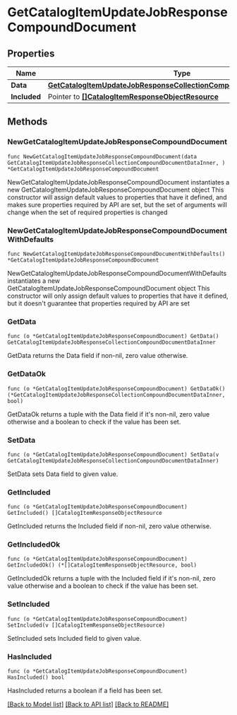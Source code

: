 # GetCatalogItemUpdateJobResponseCompoundDocument

## Properties

Name | Type | Description | Notes
------------ | ------------- | ------------- | -------------
**Data** | [**GetCatalogItemUpdateJobResponseCollectionCompoundDocumentDataInner**](GetCatalogItemUpdateJobResponseCollectionCompoundDocumentDataInner.md) |  | 
**Included** | Pointer to [**[]CatalogItemResponseObjectResource**](CatalogItemResponseObjectResource.md) |  | [optional] 

## Methods

### NewGetCatalogItemUpdateJobResponseCompoundDocument

`func NewGetCatalogItemUpdateJobResponseCompoundDocument(data GetCatalogItemUpdateJobResponseCollectionCompoundDocumentDataInner, ) *GetCatalogItemUpdateJobResponseCompoundDocument`

NewGetCatalogItemUpdateJobResponseCompoundDocument instantiates a new GetCatalogItemUpdateJobResponseCompoundDocument object
This constructor will assign default values to properties that have it defined,
and makes sure properties required by API are set, but the set of arguments
will change when the set of required properties is changed

### NewGetCatalogItemUpdateJobResponseCompoundDocumentWithDefaults

`func NewGetCatalogItemUpdateJobResponseCompoundDocumentWithDefaults() *GetCatalogItemUpdateJobResponseCompoundDocument`

NewGetCatalogItemUpdateJobResponseCompoundDocumentWithDefaults instantiates a new GetCatalogItemUpdateJobResponseCompoundDocument object
This constructor will only assign default values to properties that have it defined,
but it doesn't guarantee that properties required by API are set

### GetData

`func (o *GetCatalogItemUpdateJobResponseCompoundDocument) GetData() GetCatalogItemUpdateJobResponseCollectionCompoundDocumentDataInner`

GetData returns the Data field if non-nil, zero value otherwise.

### GetDataOk

`func (o *GetCatalogItemUpdateJobResponseCompoundDocument) GetDataOk() (*GetCatalogItemUpdateJobResponseCollectionCompoundDocumentDataInner, bool)`

GetDataOk returns a tuple with the Data field if it's non-nil, zero value otherwise
and a boolean to check if the value has been set.

### SetData

`func (o *GetCatalogItemUpdateJobResponseCompoundDocument) SetData(v GetCatalogItemUpdateJobResponseCollectionCompoundDocumentDataInner)`

SetData sets Data field to given value.


### GetIncluded

`func (o *GetCatalogItemUpdateJobResponseCompoundDocument) GetIncluded() []CatalogItemResponseObjectResource`

GetIncluded returns the Included field if non-nil, zero value otherwise.

### GetIncludedOk

`func (o *GetCatalogItemUpdateJobResponseCompoundDocument) GetIncludedOk() (*[]CatalogItemResponseObjectResource, bool)`

GetIncludedOk returns a tuple with the Included field if it's non-nil, zero value otherwise
and a boolean to check if the value has been set.

### SetIncluded

`func (o *GetCatalogItemUpdateJobResponseCompoundDocument) SetIncluded(v []CatalogItemResponseObjectResource)`

SetIncluded sets Included field to given value.

### HasIncluded

`func (o *GetCatalogItemUpdateJobResponseCompoundDocument) HasIncluded() bool`

HasIncluded returns a boolean if a field has been set.


[[Back to Model list]](../README.md#documentation-for-models) [[Back to API list]](../README.md#documentation-for-api-endpoints) [[Back to README]](../README.md)


